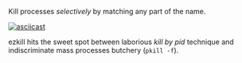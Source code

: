 Kill processes *selectively* by matching any part of the name.

[![asciicast](https://raw.githubusercontent.com/Kraymer/bulkdata/master/ezkill/demo.png)](https://asciinema.org/a/1ubhk2m659a0fatn4qn3nc5h9)

ezkill hits the sweet spot between laborious *kill by pid* technique and indiscriminate mass processes butchery (`pkill -f`).
